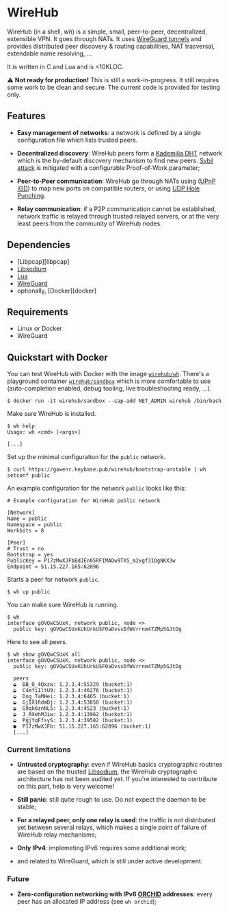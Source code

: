 # WireHub

WireHub (in a shell, *wh*) is a simple, small, peer-to-peer, decentralized,
extensible VPN. It goes through NATs. It uses [WireGuard tunnels][wireguard] and
provides distributed peer discovery & routing capabilities, NAT trasversal,
extendable name resolving, ...

It is written in C and Lua and is <10KLOC.

⚠️ **Not ready for production!** This is still a work-in-progress. It still
requires some work to be clean and secure. The current code is provided for
testing only.

## Features

- **Easy management of networks**: a network is defined by a single configuration
  file which lists trusted peers.

- **Decentralized discovery**: WireHub peers form a [Kademilia
  DHT][kademilia] network which is the by-default
  discovery mechanism to find new peers. [Sybil attack][sybil] is mitigated with
  a configurable Proof-of-Work parameter;

- **Peer-to-Peer communication**: WireHub go through NATs using ([UPnP
  IGD][igd]) to map new ports on compatible routers, or using [UDP Hole
  Punching][udp-hole-punching].

- **Relay communication**: if a P2P communication cannot be established, network
  traffic is relayed through trusted relayed servers, or at the very least peers
  from the community of WireHub nodes.

## Dependencies

- [Libpcap][libpcap]
- [Libsodium][libsodium]
- [Lua][lua]
- [WireGuard][wireguard]
- optionally, [Docker][docker]

## Requirements

- Linux or Docker
- WireGuard

## Quickstart with Docker

You can test WireHub with Docker with the image [`wirehub/wh`][wh-docker].
There's a playground container [`wirehub/sandbox`][sandbox-docker] which is more
comfortable to use (auto-completion enabled, debug tooling, live troubleshooting
ready, ...).

```
$ docker run -it wirehub/sandbox --cap-add NET_ADMIN wirehub /bin/bash
```

Make sure WireHub is installed.

```
$ wh help
Usage: wh <cmd> [<args>]

[...]
```

Set up the minimal configuration for the `public` network.

```
$ curl https://gawenr.keybase.pub/wirehub/bootstrap-unstable | wh setconf public
```

An example configuration for the network `public` looks like this:

```
# Example configuration for WireHub public network

[Network]
Name = public
Namespace = public
Workbits = 8

[Peer]
# Trust = no
Bootstrap = yes
PublicKey = P17zMwXJFbBdJEn05RFIMADw9TX5_m2xgf31OgNKX3w
Endpoint = 51.15.227.165:62096
```

Starts a peer for network `public`.

```
$ wh up public
```

You can make sure WireHub is running.

```
$ wh
interface gOVQwCSUxK, network public, node <>
  public key: gOVQwCSUxKUhUrkUSF0aDvssDfWVrrnm47ZMp5GJtDg
```

Here to see all peers.

```
$ wh show gOVQwCSUxK all
interface gOVQwCSUxK, network public, node <>
  public key: gOVQwCSUxKUhUrkUSF0aDvssDfWVrrnm47ZMp5GJtDg

  peers
  ◒  BB_O_4Qxzw: 1.2.3.4:55329 (bucket:1)
  ◒  C4mfi1ltU9: 1.2.3.4:46276 (bucket:1)
  ◒  Dng_TaMHei: 1.2.3.4:6465 (bucket:1)
  ◒  GjIX1RdmDj: 1.2.3.4:53850 (bucket:1)
  ◒  G9qk6znNL5: 1.2.3.4:4523 (bucket:1)
  ◒  J_RXehMJiw: 1.2.3.4:13962 (bucket:1)
  ◒  PgjYqFfsyS: 1.2.3.4:39582 (bucket:1)
  ●  P17zMwXJFb: 51.15.227.165:62096 (bucket:1)
  [...]
```

### Current limitations

- **Untrusted cryptography**: even if WireHub basics cryptographic routines are
  based on the trusted [Libsodium][libsodium], the WireHub cryptographic
  architecture has not been audited yet. If you're interested to contribute on
  this part, help is very welcome!

- **Still panic**: still quite rough to use. Do not expect the daemon to be stable;

- **For a relayed peer, only one relay is used**: the traffic is not distributed
  yet between several relays, which makes a single point of failure of WireHub
  relay mechanisms;

- **Only IPv4**: implemeting IPv6 requires some additional work;

- and related to WireGuard, which is still under active development.

### Future

- **Zero-configuration networking with IPv6 [ORCHID][orchid] addresses**: every
  peer has an allocated IP address (see `wh orchid`);

[kademilia]: https://en.wikipedia.org/wiki/Kademlia
[libsodium]: https://download.libsodium.org/doc/
[lua]: https://www.lua.org/
[orchid]: https://datatracker.ietf.org/doc/rfc4843/
[wh-docker]: https://hub.docker.com/r/wirehub/wh/
[sandbox-docker]: https://hub.docker.com/r/wirehub/sandbox/
[wireguard]: https://www.wireguard.com/
[sybil]: https://en.wikipedia.org/wiki/Sybil_attack
[pow]: https://en.wikipedia.org/wiki/Proof-of-work_system
[igd]: https://en.wikipedia.org/wiki/Internet_Gateway_Device_Protocol
[udp-hole-punching]: https://en.wikipedia.org/wiki/UDP_hole_punching

